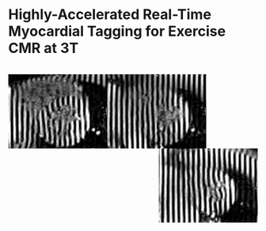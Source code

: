 # Highly-Accelerated Real-Time Myocardial Tagging for Exercise CMR at 3T


<br />

<img src='videos/Healthy_PRE-EX_SHAX_RT_TAG_Single_Beat_CS6GAN2_ECG_trigger_-_Reconed-64001-slice1.gif' align="left" width=200>
<img src='videos/Healthy_PRE-EX_SHAX_RT_TAG_Single_Beat_CS6GAN2_ECG_trigger_-_Reconed-64001-slice2.gif' align="center" width=200>
<img src='videos/Healthy_PRE-EX_SHAX_RT_TAG_Single_Beat_CS6GAN2_ECG_trigger_-_Reconed-64001-slice3.gif' align="right" width=200>

<br>